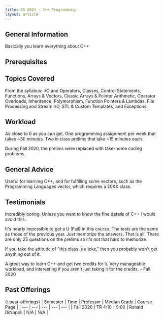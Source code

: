 ```yaml
---
title: CS 2024 - C++ Programming
layout: article
---
```


## General Information

Basically you learn everything about C++

## Prerequisites

## Topics Covered

From the syllabus:
I/O and Operators, Classes, Control Statements, Functions, Arrays & Vectors, Classic Arrays & Pointer Arithmetic, Operator Overloads, Inheritance, Polymorphism, Function Pointers & Lambdas, File Processing and Stream I/O, STL & Custom Templates, and Exceptions.

## Workload

As close to 0 as you can get. One programming assignment per week that takes ~30 minutes. Two in class prelims that take ~15 minutes each.

During Fall 2020, the prelims were replaced with take-home coding problems.

## General Advice

Useful for learning C++, and for fulfilling some vectors, such as the Programming Languages vector, which requires a 20XX class.

## Testimonials

Incredibly boring. Unless you want to know the fine details of C++ I would avoid this.

It's nearly impossible to get a U (Fail) in this course. The tests are the same as those of the previous year. Just memorize the answers. That is all. There are only 25 questions on the prelims so it's not that hard to memorize.

If you take the attitude of "this class is a joke," then you probably won't get anything out of it.

A great way to learn C++ and get two credits for it.  Very manageable workload, and interesting if you aren't just taking it for the credits. - Fall 2020

## Past Offerings

{:.past-offerings}
| Semester | Time | Professor | Median Grade | Course Page | 
| --- | --- | --- | --- | --- |
| Fall 2020 | TR 4:10 - 5:00 | Ronald DiNapoli | N/A | N/A |

